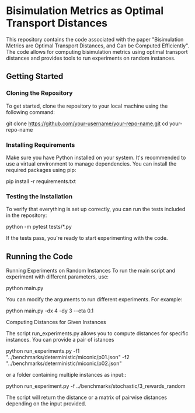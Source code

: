 # Bisimulation Metrics as Optimal Transport Distances

This repository contains the code associated with the paper "Bisimulation Metrics are Optimal Transport Distances, and Can be Computed Efficiently". The code allows for computing bisimulation metrics using optimal transport distances and provides tools to run experiments on random instances.

## Getting Started

### Cloning the Repository

To get started, clone the repository to your local machine using the following command:

git clone https://github.com/your-username/your-repo-name.git
cd your-repo-name

### Installing Requirements
Make sure you have Python installed on your system. It's recommended to use a virtual environment to manage dependencies. You can install the required packages using pip:

pip install -r requirements.txt

### Testing the Installation
To verify that everything is set up correctly, you can run the tests included in the repository:

python -m pytest tests/*.py

If the tests pass, you're ready to start experimenting with the code.

## Running the Code
Running Experiments on Random Instances
To run the main script and experiment with different parameters, use:

python main.py

You can modify the arguments to run different experiments. For example:

python main.py -dx 4 -dy 3 --eta 0.1

Computing Distances for Given Instances

The script run_experiments.py allows you to compute distances for specific instances. You can provide a pair of istances 

python run_experiments.py -f1 "../benchmarks/deterministic/miconic/p01.json" -f2 "../benchmarks/deterministic/miconic/p02.json"

or a folder containing multiple instances as input::

python run_experiment.py -f ../benchmarks/stochastic/3_rewards_random

The script will return the distance or a matrix of pairwise distances depending on the input provided.
